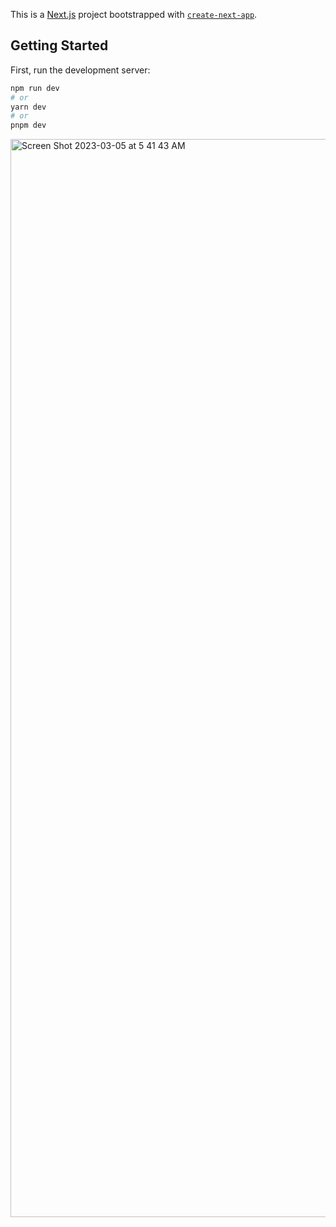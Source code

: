 This is a [Next.js](https://nextjs.org/) project bootstrapped with [`create-next-app`](https://github.com/vercel/next.js/tree/canary/packages/create-next-app).

## Getting Started

First, run the development server:

```bash
npm run dev
# or
yarn dev
# or
pnpm dev
```

<img width="1725" alt="Screen Shot 2023-03-05 at 5 41 43 AM" src="https://user-images.githubusercontent.com/13912728/222961106-c78ee883-c99a-400a-9e81-d8be7d4fd2e6.png">


